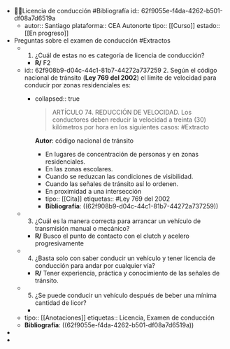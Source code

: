 - 👨‍🏫Licencia de conducción #Bibliografía
  id:: 62f9055e-f4da-4262-b501-df08a7d6519a
	- autor:: Santiago 
	  plataforma:: CEA Autonorte
	  tipo:: [[Curso]]
	  estado:: [[En progreso]]
- Preguntas sobre el examen de conducción #Extractos
	- 1. ¿Cuál de estas no es categoría de licencia de conducción?
		- **R/** F2
	- id:: 62f908b9-d04c-44c1-81b7-44272a737259
	  2. Según el código nacional de tránsito (**Ley 769 del 2002**) el límite de velocidad para conducir por zonas residenciales es:
		- collapsed:: true
		  > ARTÍCULO 74. REDUCCIÓN DE VELOCIDAD. Los conductores deben reducir la velocidad a treinta (30) kilómetros por hora en los siguientes casos:  #Extracto 
		  
		  **Autor**: código nacional de tránsito
			- En lugares de concentración de personas y en zonas residenciales.
			- En las zonas escolares.
			- Cuando se reduzcan las condiciones de visibilidad.
			- Cuando las señales de tránsito así lo ordenen.
			- En proximidad a una intersección
			- tipo:: [[Cita]]
			  etiquetas:: #Ley 769 del 2002
			- **Bibliografía**: ((62f908b9-d04c-44c1-81b7-44272a737259))
	- 3. ¿Cuál es la manera correcta para arrancar un vehículo de transmisión manual o mecánico?
		- **R/** Busco el punto de contacto con el clutch y acelero progresivamente
	- 4. ¿Basta solo con saber conducir un vehículo y tener licencia de conducción para andar por cualquier vía?
		- **R/** Tener experiencia, práctica y conocimiento de las señales de tránsito.
	- 5. ¿Se puede conducir un vehículo después de beber una mínima cantidad de licor?
		-
	- tipo:: [[Anotaciones]]
	  etiquetas:: Licencia, Examen de conducción
	- **Bibliografía**: ((62f9055e-f4da-4262-b501-df08a7d6519a))
-
-